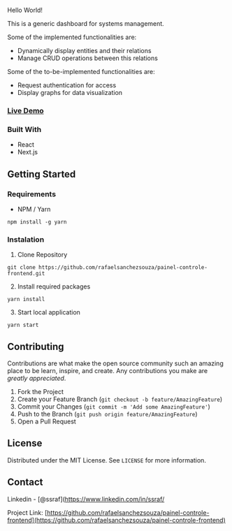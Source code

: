 Hello World!

This is a generic dashboard for systems management.

Some of the implemented functionalities are:

- Dynamically display entities and their relations
- Manage CRUD operations between this relations

Some of the to-be-implemented functionalities are:

- Request authentication for access
- Display graphs for data visualization

### [Live Demo](https://tractian-front-end.herokuapp.com/)

### Built With

- React
- Next.js

## Getting Started

### Requirements

- NPM / Yarn

```
npm install -g yarn
```

### Instalation

1. Clone Repository

```
git clone https://github.com/rafaelsanchezsouza/painel-controle-frontend.git
```

2. Install required packages

```
yarn install
```

3. Start local application

```
yarn start
```

## Contributing

Contributions are what make the open source community such an amazing place to be learn, inspire, and create. Any contributions you make are _greatly appreciated_.

1. Fork the Project
2. Create your Feature Branch (`git checkout -b feature/AmazingFeature`)
3. Commit your Changes (`git commit -m 'Add some AmazingFeature'`)
4. Push to the Branch (`git push origin feature/AmazingFeature`)
5. Open a Pull Request

## License

Distributed under the MIT License. See `LICENSE` for more information.

## Contact

Linkedin - [@ssraf](https://www.linkedin.com/in/ssraf/

Project Link: [https://github.com/rafaelsanchezsouza/painel-controle-frontend](https://github.com/rafaelsanchezsouza/painel-controle-frontend)

